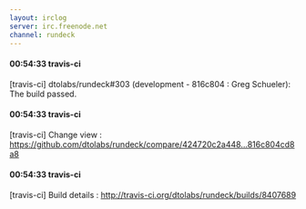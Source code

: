```yaml
---
layout: irclog
server: irc.freenode.net
channel: rundeck
---
```


#### 00:54:33 travis-ci
 \[travis-ci\] dtolabs/rundeck#303 (development - 816c804 : Greg Schueler): The build passed.
#### 00:54:33 travis-ci
 \[travis-ci\] Change view : https://github.com/dtolabs/rundeck/compare/424720c2a448...816c804cd8a8
#### 00:54:33 travis-ci
 \[travis-ci\] Build details : http://travis-ci.org/dtolabs/rundeck/builds/8407689
